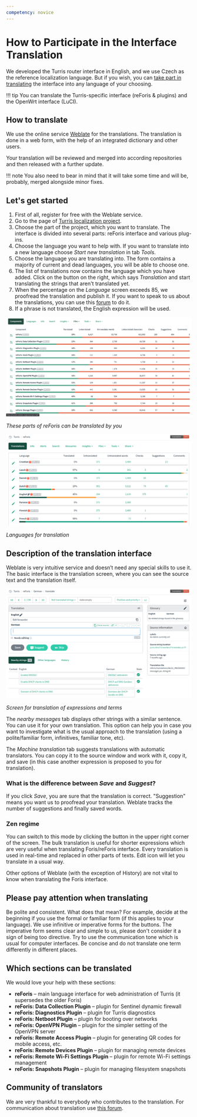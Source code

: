 ```yaml
---
competency: novice
---
```

# How to Participate in the Interface Translation

We developed the Turris router interface in English, and we use Czech as the
reference localization language. But if you wish, you can [take part in
translating](https://hosted.weblate.org/engage/turris/) the interface into any
language of your choosing.

!!! tip
    You can translate the Turris-specific interface (reForis & plugins)
    and the OpenWrt interface (LuCI).

## How to translate

We use the online service [Weblate](https://weblate.org/) for the translations.
The translation is done in a web form, with the help of an integrated dictionary
and other users.

Your translation will be reviewed and merged into according repositories and
then released with a further update.

!!! note
    You also need to bear in mind that it will take some time and will be,
    probably, merged alongside minor fixes.

## Let's get started

  1. First of all, register for free with the Weblate service.
  2. Go to the page of [Turris localization
     project](https://hosted.weblate.org/projects/turris/).
  3. Choose the part of the project, which you want to translate. The interface
     is divided into several parts: reForis interface and various plug-ins.
  4. Choose the language you want to help with. If you want to translate into a
     new language choose _Start new translation_ in tab _Tools_.
  5. Choose the language you are translating into. The form contains a majority
     of current and dead languages, you will be able to choose one.
  6. The list of translations now contains the language which you have added.
     Click on the button on the right, which says _Translation_ and start
     translating the strings that aren't translated yet.
  7. When the percentage on the _Language_ screen exceeds 85, we proofread the
     translation and publish it. If you want to speak to us about the
     translations, you can use this
     [forum](https://forum.turris.cz/t/how-to-participate-at-the-foris-interface-translation)
     to do it.
  8. If a phrase is not translated, the English expression will be used.

![These parts of reForis can be translated by you](translatable.png)

_These parts of reForis can be translated by you_

![Languages for translation](languages.png)

_Languages for translation_

## Description of the translation interface

Weblate is very intuitive service and doesn’t need any special skills to use it.
The basic interface is the translation screen, where you can see the source text
and the translation itself.

![Screen for translation of expressions and terms](translation.png)

_Screen for translation of expressions and terms_

The _nearby messages_ tab displays other strings with a similar sentence. You
can use it for your own translation. This option can help you in case you want
to investigate what is the usual approach to the translation (using a
polite/familiar form, infinitives, familiar tone, etc).

The _Machine translation_ tab suggests translations with automatic translators.
You can copy it to the source window and work with it, copy it, and save (in
this case another expression is proposed to you for translation).

### What is the difference between _Save_ and _Suggest_?
If you click _Save_, you are sure that the translation is correct. "Suggestion"
means you want us to proofread your translation. Weblate tracks the number of
suggestions and finally saved words.

### Zen regime
You can switch to this mode by clicking the button in the upper right corner of
the screen. The bulk translation is useful for shorter expressions which are
very useful when translating Foris/reForis interface. Every translation is used
in real-time and replaced in other parts of texts. Edit icon will let you
translate in a usual way.

Other options of Weblate (with the exception of History) are not vital to know
when translating the Foris interface.

## Please pay attention when translating

Be polite and consistent. What does that mean? For example, decide at the
beginning if you use the formal or familiar form (if this applies to your
language). We use infinitive or imperative forms for the buttons. The imperative
form seems clear and simple to us, please don't consider it a sign of being too
directive. Try to use the communication tone which is usual for computer
interfaces. Be concise and do not translate one term differently in different
places.

## Which sections can be translated

We would love your help with these sections:

  * **reForis** – main language interface for web administration of Turris (it
    supersedes the older Foris)
  * **reForis: Data Collection Plugin** – plugin for Sentinel dynamic firewall
  * **reForis: Diagnostics Plugin** – plugin for Turris diagnostics
  * **reForis: Netboot Plugin** – plugin for booting over networks
  * **reForis: OpenVPN Plugin** – plugin for the simpler setting of the OpenVPN
    server
  * **reForis: Remote Access Plugin** – plugin for generating QR codes for
    mobile access, etc.
  * **reForis: Remote Devices Plugin** – plugin for managing remote devices
  * **reForis: Remote Wi-Fi Settings Plugin** – plugin for remote Wi-Fi settings
    management
  * **reForis: Snapshots Plugin** – plugin for managing filesystem snapshots

## Community of translators

We are very thankful to everybody who contributes to the translation. For
communication about translation use [this forum](https://forum.turris.cz/).
